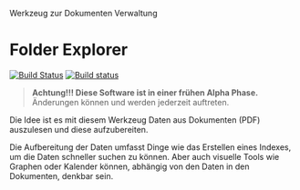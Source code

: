 Werkzeug zur Dokumenten Verwaltung

# Folder Explorer

[![Build Status](https://travis-ci.org/zzeroo/folder-explorer.svg?branch=master)](https://travis-ci.org/zzeroo/folder-explorer)
[![Build status](https://ci.appveyor.com/api/projects/status/egc9u4pvejcy2hqo/branch/master?svg=true)](https://ci.appveyor.com/project/zzeroo/folder-explorer/branch/master)


> **Achtung!!! Diese Software  ist in einer frühen Alpha Phase.**
> Änderungen können und werden jederzeit auftreten.

Die Idee ist es mit diesem Werkzeug Daten aus Dokumenten (PDF) auszulesen und
diese aufzubereiten.

Die Aufbereitung der Daten umfasst Dinge wie das Erstellen eines Indexes,
um die Daten schneller suchen zu können. Aber auch visuelle Tools wie Graphen
oder Kalender können, abhängig von den Daten in den Dokumenten, denkbar sein.
